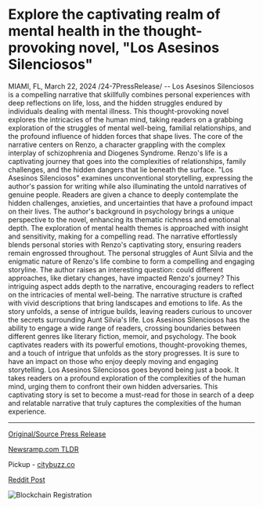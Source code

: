 # Explore the captivating realm of mental health in the thought-provoking novel, "Los Asesinos Silenciosos"

MIAMI, FL, March 22, 2024 /24-7PressRelease/ -- Los Asesinos Silenciosos is a compelling narrative that skillfully combines personal experiences with deep reflections on life, loss, and the hidden struggles endured by individuals dealing with mental illness. This thought-provoking novel explores the intricacies of the human mind, taking readers on a grabbing exploration of the struggles of mental well-being, familial relationships, and the profound influence of hidden forces that shape lives.  The core of the narrative centers on Renzo, a character grappling with the complex interplay of schizophrenia and Diogenes Syndrome. Renzo's life is a captivating journey that goes into the complexities of relationships, family challenges, and the hidden dangers that lie beneath the surface. "Los Asesinos Silenciosos" examines unconventional storytelling, expressing the author's passion for writing while also illuminating the untold narratives of genuine people. Readers are given a chance to deeply contemplate the hidden challenges, anxieties, and uncertainties that have a profound impact on their lives.  The author's background in psychology brings a unique perspective to the novel, enhancing its thematic richness and emotional depth. The exploration of mental health themes is approached with insight and sensitivity, making for a compelling read. The narrative effortlessly blends personal stories with Renzo's captivating story, ensuring readers remain engrossed throughout.  The personal struggles of Aunt Silvia and the enigmatic nature of Renzo's life combine to form a compelling and engaging storyline. The author raises an interesting question: could different approaches, like dietary changes, have impacted Renzo's journey? This intriguing aspect adds depth to the narrative, encouraging readers to reflect on the intricacies of mental well-being.  The narrative structure is crafted with vivid descriptions that bring landscapes and emotions to life. As the story unfolds, a sense of intrigue builds, leaving readers curious to uncover the secrets surrounding Aunt Silvia's life.  Los Asesinos Silenciosos has the ability to engage a wide range of readers, crossing boundaries between different genres like literary fiction, memoir, and psychology. The book captivates readers with its powerful emotions, thought-provoking themes, and a touch of intrigue that unfolds as the story progresses. It is sure to have an impact on those who enjoy deeply moving and engaging storytelling.  Los Asesinos Silenciosos goes beyond being just a book. It takes readers on a profound exploration of the complexities of the human mind, urging them to confront their own hidden adversaries. This captivating story is set to become a must-read for those in search of a deep and relatable narrative that truly captures the complexities of the human experience. 

---

[Original/Source Press Release](https://www.24-7pressrelease.com/press-release/509467/explore-the-captivating-realm-of-mental-health-in-the-thought-provoking-novel-los-asesinos-silenciosos)
                    

[Newsramp.com TLDR](https://newsramp.com/curated-news/compelling-narrative-explores-mental-health-struggles/16eba9c6a91313cf74ac8f3580a7dcc2) 


Pickup - [citybuzz.co](https://citybuzz.co/2024/03/22/unveiling-the-silent-assassins-a-poignant-exploration-of-mental-health)
 



[Reddit Post](https://www.reddit.com/r/HealthCareNewsInfo/comments/1bktim6/compelling_narrative_explores_mental_health/) 



![Blockchain Registration](https://cdn.newsramp.app/24-7PressRelease/qrcode/243/22/knob33NL.webp)